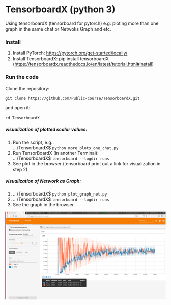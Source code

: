 # TensorboardX (python 3)
Using tensorboardX (tensorboard for pytorch) e.g. ploting more than one graph in the same chat or Netwoks Graph and etc.


### Install

1. Install PyTorch: https://pytorch.org/get-started/locally/
2. Install TensorboardX: pip install tensorboardX (https://tensorboardx.readthedocs.io/en/latest/tutorial.html#install)

### Run the code
Clone the repository:
```diff
git clone https://github.com/Public-course/TensorboardX.git
```
and open it:
```diff
cd TensorboardX
```

##### visualization of plotted scalar values:
1. Run the script, e.g.:<br>
.../TensorboardX$ ```python more_plots_one_chat.py ```
2. Run TensorBoardX (in another Terminal):<br>
.../TensorboardX$  ```tensorboard --logdir runs```
3. See plot in the browser (tensorboard print out a link for visualization in step 2)

##### visualization of Network as Graph:
1. .../TensorboardX$ ```python plot_graph_net.py```
2. .../TensorboardX$ ```tensorboard --logdir runs```
3. See the graph in the browser

<p align="center">
  <img src="https://github.com/Public-course/TensorboardX/blob/master/tensorboard.png" />
